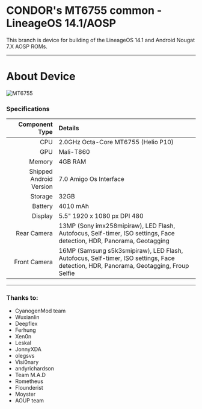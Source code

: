 CONDOR's MT6755 common - LineageOS 14.1/AOSP
==============

This branch is device for building of the LineageOS 14.1 and Android Nougat 7.X AOSP ROMs.

---

# About Device

![MT6755](http://www.mytek.tn/51239-large_default/smartphone-condor-m1-4g-noir.jpg)

### Specifications

Component Type | Details
-------:|:-------------------------
CPU     | 2.0GHz Octa-Core MT6755 (Helio P10)
GPU     | Mali-T860
Memory  | 4GB RAM
Shipped Android Version | 7.0 Amigo Os Interface
Storage | 32GB
Battery | 4010 mAh
Display | 5.5" 1920 x 1080 px DPI 480
Rear Camera | 13MP (Sony imx258mipiraw), LED Flash, Autofocus, Self-timer, ISO settings, Face detection, HDR, Panorama, Geotagging
Front Camera | 16MP (Samsung  s5k3smipiraw), LED Flash, Autofocus, Self-timer, ISO settings, Face detection, HDR, Panorama, Geotagging, Froup Selfie

---

### Thanks to:
 * CyanogenMod team
 * Wuxianlin
 * Deepflex
 * Ferhung
 * Xen0n
 * Leskal
 * JonnyXDA
 * olegsvs
 * Visi0nary
 * andyrichardson
 * Team M.A.D
 * Rometheus
 * Flounderist
 * Moyster
 * AOUP team

